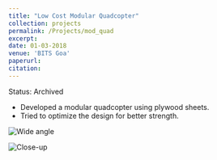 ```yaml
---
title: "Low Cost Modular Quadcopter"
collection: projects
permalink: /Projects/mod_quad
excerpt: 
date: 01-03-2018
venue: 'BITS Goa'
paperurl: 
citation: 
---
```


Status: Archived


- Developed a modular quadcopter using plywood sheets. 
- Tried to optimize the design for better strength. 

![](https://raw.githubusercontent.com/hardesh/hardesh.github.io/master/_projects/images/quad_1.jpg "Wide angle")


![](https://raw.githubusercontent.com/hardesh/hardesh.github.io/master/_projects/images/quad_2.jpg "Close-up")
